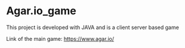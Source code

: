 # Agar.io_game

This project is developed with JAVA and is a client server based game

Link of the main game: https://www.agar.io/
